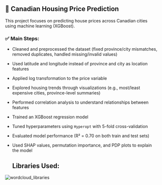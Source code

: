 ## 🏡 Canadian Housing Price Prediction

This project focuses on predicting house prices across Canadian cities using machine learning (XGBoost).

### ✅ Main Steps:

- Cleaned and preprocessed the dataset (fixed province/city mismatches, removed duplicates, handled missing/invalid values)
- Used latitude and longitude instead of province and city as location features
- Applied log transformation to the price variable
- Explored housing trends through visualizations (e.g., most/least expensive cities, province-level summaries)
- Performed correlation analysis to understand relationships between features
- Trained an XGBoost regression model
- Tuned hyperparameters using `Hyperopt` with 5-fold cross-validation
- Evaluated model performance (R² = 0.70 on both train and test sets)
- Used SHAP values, permutation importance, and PDP plots to explain the model

  ## Libraries Used:

![wordcloud_libraries](https://github.com/user-attachments/assets/b8069341-1e40-40cf-acde-e50499549f32)

